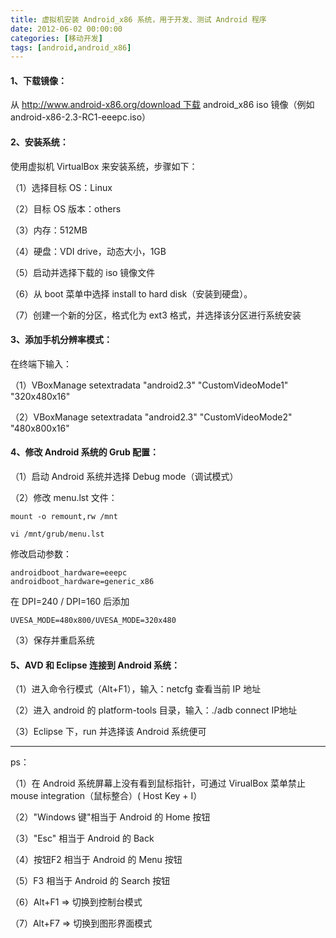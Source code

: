 ```yaml
---
title: 虚拟机安装 Android_x86 系统，用于开发、测试 Android 程序
date: 2012-06-02 00:00:00
categories: [移动开发]
tags: [android,android_x86]
---
```


#### 1、下载镜像：

从 http://www.android-x86.org/download 下载 android_x86 iso 镜像（例如 android-x86-2.3-RC1-eeepc.iso）

#### 2、安装系统：

使用虚拟机 VirtualBox 来安装系统，步骤如下：

（1）选择目标 OS：Linux

（2）目标 OS 版本：others

（3）内存：512MB

（4）硬盘：VDI drive，动态大小，1GB

（5）启动并选择下载的 iso 镜像文件

（6）从 boot 菜单中选择 install to hard disk（安装到硬盘）。

（7）创建一个新的分区，格式化为 ext3 格式，并选择该分区进行系统安装

#### 3、添加手机分辨率模式：

在终端下输入：

（1）VBoxManage setextradata "android2.3" "CustomVideoMode1" "320x480x16"

（2）VBoxManage setextradata "android2.3" "CustomVideoMode2" "480x800x16"

#### 4、修改 Android 系统的 Grub 配置：

（1）启动 Android 系统并选择 Debug mode（调试模式）

（2）修改 menu.lst 文件：

	mount -o remount,rw /mnt
	
	vi /mnt/grub/menu.lst

修改启动参数：

	androidboot_hardware=eeepc
	androidboot_hardware=generic_x86 

在 DPI=240 / DPI=160 后添加 

	UVESA_MODE=480x800/UVESA_MODE=320x480

（3）保存并重启系统

#### 5、AVD 和 Eclipse 连接到 Android 系统：

（1）进入命令行模式（Alt+F1），输入：netcfg 查看当前 IP 地址

（2）进入 android 的 platform-tools 目录，输入：./adb connect IP地址

（3）Eclipse 下，run 并选择该 Android 系统便可

___

ps：

（1）在 Android 系统屏幕上没有看到鼠标指针，可通过 VirualBox 菜单禁止 mouse integration（鼠标整合）( Host Key + I）

（2）"Windows 键"相当于 Android 的 Home 按钮

（3）"Esc" 相当于 Android 的 Back 

（4）按钮F2 相当于 Android 的 Menu 按钮

（5）F3 相当于 Android 的 Search 按钮

（6）Alt+F1 => 切换到控制台模式

（7）Alt+F7 => 切换到图形界面模式 
                                            